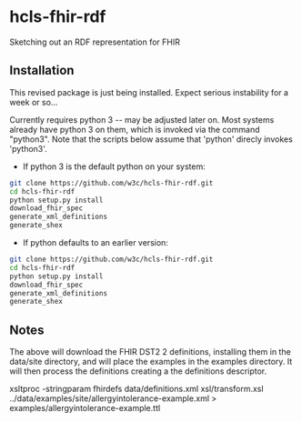 # hcls-fhir-rdf
Sketching out an RDF representation for FHIR

## Installation
This revised package is just being installed. Expect serious instability for a week or so...

Currently requires python 3 -- may be adjusted later on.  Most systems already have python 3 on them, which
is invoked via the command "python3".  Note that the scripts below assume that 'python' direcly invokes 'python3'.

* If python 3 is the default python on your system:

```bash
git clone https://github.com/w3c/hcls-fhir-rdf.git
cd hcls-fhir-rdf
python setup.py install
download_fhir_spec
generate_xml_definitions
generate_shex
```

* If python defaults to an earlier version:
```bash
git clone https://github.com/w3c/hcls-fhir-rdf.git
cd hcls-fhir-rdf
python setup.py install
download_fhir_spec
generate_xml_definitions
generate_shex
```

## Notes

The above will download the FHIR DST2 2 definitions, installing them in the data/site directory, and will place
the examples in the examples directory.  It will then process the definitions creating a the definitions descriptor.

xsltproc -stringparam fhirdefs data/definitions.xml xsl/transform.xsl ../data/examples/site/allergyintolerance-example.xml > examples/allergyintolerance-example.ttl